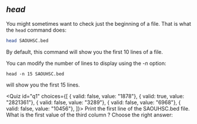<script>
import Quiz from "$components/Quiz.svelte";
</script>

## _head_

You might sometimes want to check just the beginning of a file.
That is what the `head` command does:

```bash
head SAOUHSC.bed
```

By default, this command will show you the first 10 lines of a file.

You can modify the number of lines to display using the _-n_ option:

```
head -n 15 SAOUHSC.bed
```

will show you the first 15 lines.

<Quiz id="q1" choices={[
{ valid: false, value: "1878"},
{ valid: true, value: "2821361"},
{ valid: false, value: "3289"},
{ valid: false, value: "6968"},
{ valid: false, value: "10456"},
]}>
<span slot="prompt">
Print the first line of the SAOUHSC.bed file. What is the first value of the third column ? Choose the right answer:
</span>
</Quiz>
